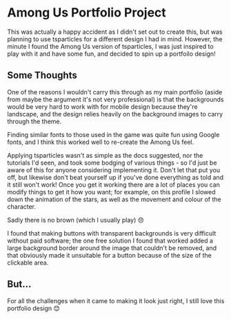 # Among Us Portfolio Project

This was actually a happy accident as I didn't set out to create this, but was planning to use tsparticles for a different design I had in mind.  However, the minute I found the Among Us version of tsparticles, I was just inspired to play with it and have some fun, and decided to spin up a portfoilo design!

## Some Thoughts

One of the reasons I wouldn't carry this through as my main portfolio (aside from maybe the argument it's not very professional) is that the backgrounds would be very hard to work with for mobile design because they're landscape, and the design relies heavily on the background images to carry through the theme.

Finding similar fonts to those used in the game was quite fun using Google fonts, and I think this worked well to re-create the Among Us feel.

Applying tsparticles wasn't as simple as the docs suggested, nor the tutorials I'd seen, and took some bodging of various things - so I'd just be aware of this for anyone considering implementing it.  Don't let that put you off, but likewise don't beat yourself up if you've done everything as told and it still won't work!  Once you get it working there are a lot of places you can modify things to get it how you want; for example, on this profile I slowed down the animation of the stars, as well as the movement and colour of the character.

Sadly there is no brown (which I usually play) :disappointed:

I found that making buttons with transparent backgrounds is very difficult without paid software; the one free solution I found that worked added a large background border around the image that couldn't be removed, and that obviously made it unsuitable for a button because of the size of the clickable area.

## But...

For all the challenges when it came to making it look just right, I still love this portfolio design :blush:
